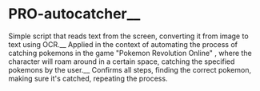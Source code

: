 # PRO-autocatcher__
Simple script that reads text from the screen, converting it from image to text using OCR.__
Applied in the context of automating the process of catching pokemons in the game "Pokemon Revolution Online"  , where the character will roam around in a certain space, catching the specified pokemons by the user.__
Confirms all steps, finding the correct pokemon, making sure it's catched, repeating the process.
